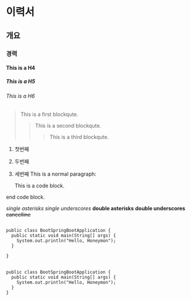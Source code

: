 # 이력서
## 개요
### 경력
#### This is a H4
##### This is a H5
###### This is a H6
> This is a first blockqute.
>	> This is a second blockqute.
>	>	> This is a third blockqute.
1. 첫번째
2. 두번째
3. 세번째
This is a normal paragraph:

    This is a code block.
    
end code block.

*single asterisks*
_single underscores_
**double asterisks**
__double underscores__
~~cancelline~~


<pre>
<code>
public class BootSpringBootApplication {
  public static void main(String[] args) {
    System.out.println("Hello, Honeymon");
  }

}
</code>
</pre>




```
public class BootSpringBootApplication {
  public static void main(String[] args) {
    System.out.println("Hello, Honeymon");
  }
}
```
